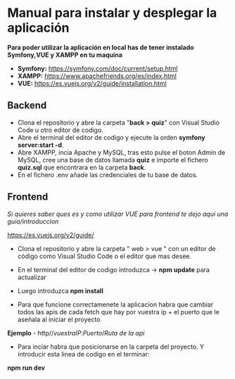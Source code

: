 # Manual para instalar y desplegar la aplicación

**Para poder utilizar la aplicación en local has de tener instalado Symfony,VUE y XAMPP en tu maquina**

- **Symfony:** https://symfony.com/doc/current/setup.html
- **XAMPP:** https://www.apachefriends.org/es/index.html
- **VUE:** https://es.vuejs.org/v2/guide/installation.html


## Backend
- Clona el repositorio y abre la carpeta "**back > quiz**" con Visual Studio Code u otro editor de codigo.
- Abre el terminal del editor de codigo y ejecute la orden **symfony server:start -d**.
- Abre XAMPP, incia Apache y MySQL, tras esto pulse el boton Admin de MySQL, cree una base de datos llamada **quiz** e importe el fichero **quiz.sql** que encontrara en la carpeta **back**.
- En el fichero .env añade las credenciales de tu base de datos.

## Frontend

*Si quieres saber ques es y como utilizar VUE para frontend te dejo aqui una guia/introduccion*

https://es.vuejs.org/v2/guide/

- Clona el repositorio y abre la carpeta " web > vue " con un editor de código como Visual Studio Code o el editor que mas desee.

- En el terminal del editor de codigo introduzca -> **npm update** para actualizar

- Luego introduzca **npm install**

- Para que funcione correctamenete la aplicacion habra que cambiar todos las apis de cada fetch que hay por vuestra ip + el puerto que le aseñala al iniciar el proyecto

**Ejemplo** - http//*vuestraIP*:*Puerto*/*Ruta de la api*

- Para inciar habra que posicionarse en la carpeta del proyecto. Y introducir esta linea de codigo en el terminar:

**npm run dev**



